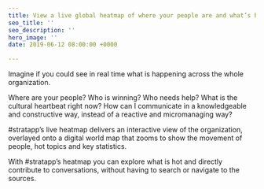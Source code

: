 ```yaml
---
title: View a live global heatmap of where your people are and what’s hot right now
seo_title: ''
seo_description: ''
hero_image: ''
date: 2019-06-12 08:00:00 +0000

---
```

Imagine if you could see in real time what is happening across the whole organization.

Where are your people?  Who is winning?  Who needs help?  What is the cultural heartbeat right now?  How can I communicate in a knowledgeable and constructive way, instead of a reactive and micromanaging way?

\#stratapp’s live heatmap delivers an interactive view of the organization, overlayed onto a digital world map that zooms to show the movement of people, hot topics and key statistics.

With #stratapp’s heatmap you can explore what is hot and directly contribute to conversations, without having to search or navigate to the sources.